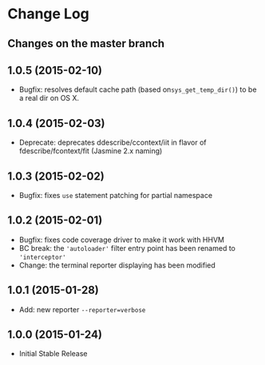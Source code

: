 # Change Log

## Changes on the master branch

## 1.0.5 (2015-02-10)

  * Bugfix: resolves default cache path (based on`sys_get_temp_dir()`) to be a real dir on OS X.

## 1.0.4 (2015-02-03)

  * Deprecate: deprecates ddescribe/ccontext/iit in flavor of fdescribe/fcontext/fit (Jasmine 2.x naming)

## 1.0.3 (2015-02-02)

  * Bugfix: fixes `use` statement patching for partial namespace

## 1.0.2 (2015-02-01)

  * Bugfix: fixes code coverage driver to make it work with HHVM
  * BC break: the `'autoloader'` filter entry point has been renamed to `'interceptor'`
  * Change: the terminal reporter displaying has been modified

## 1.0.1 (2015-01-28)

  * Add: new reporter `--reporter=verbose`

## 1.0.0 (2015-01-24)

  * Initial Stable Release
